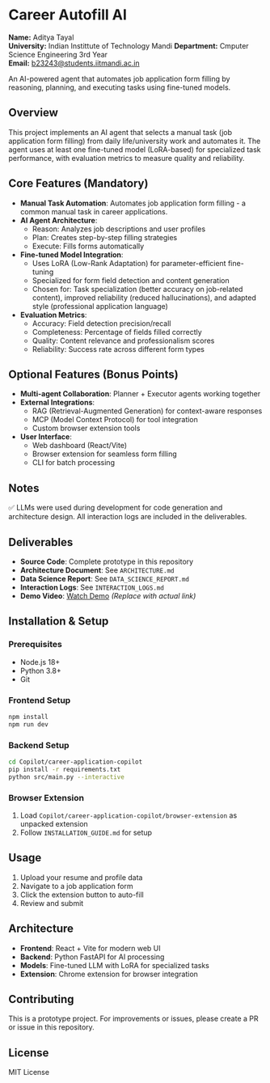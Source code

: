 # Career Autofill AI

**Name:** Aditya Tayal  
**University:** Indian Instittute of Technology Mandi
**Department:** Cmputer Science Engineering 3rd Year  
**Email:** b23243@students.iitmandi.ac.in  

An AI-powered agent that automates job application form filling by reasoning, planning, and executing tasks using fine-tuned models.

## Overview

This project implements an AI agent that selects a manual task (job application form filling) from daily life/university work and automates it. The agent uses at least one fine-tuned model (LoRA-based) for specialized task performance, with evaluation metrics to measure quality and reliability.

## Core Features (Mandatory)

- **Manual Task Automation**: Automates job application form filling - a common manual task in career applications.
- **AI Agent Architecture**: 
  - Reason: Analyzes job descriptions and user profiles
  - Plan: Creates step-by-step filling strategies
  - Execute: Fills forms automatically
- **Fine-tuned Model Integration**:
  - Uses LoRA (Low-Rank Adaptation) for parameter-efficient fine-tuning
  - Specialized for form field detection and content generation
  - Chosen for: Task specialization (better accuracy on job-related content), improved reliability (reduced hallucinations), and adapted style (professional application language)
- **Evaluation Metrics**:
  - Accuracy: Field detection precision/recall
  - Completeness: Percentage of fields filled correctly
  - Quality: Content relevance and professionalism scores
  - Reliability: Success rate across different form types

## Optional Features (Bonus Points)

- **Multi-agent Collaboration**: Planner + Executor agents working together
- **External Integrations**: 
  - RAG (Retrieval-Augmented Generation) for context-aware responses
  - MCP (Model Context Protocol) for tool integration
  - Custom browser extension tools
- **User Interface**: 
  - Web dashboard (React/Vite)
  - Browser extension for seamless form filling
  - CLI for batch processing

## Notes

✅ LLMs were used during development for code generation and architecture design. All interaction logs are included in the deliverables.

## Deliverables

- **Source Code**: Complete prototype in this repository
- **Architecture Document**: See `ARCHITECTURE.md`
- **Data Science Report**: See `DATA_SCIENCE_REPORT.md`
- **Interaction Logs**: See `INTERACTION_LOGS.md`
- **Demo Video**: [Watch Demo](https://example.com/demo-video-link) *(Replace with actual link)*

## Installation & Setup

### Prerequisites
- Node.js 18+
- Python 3.8+
- Git

### Frontend Setup
```bash
npm install
npm run dev
```

### Backend Setup
```bash
cd Copilot/career-application-copilot
pip install -r requirements.txt
python src/main.py --interactive
```

### Browser Extension
1. Load `Copilot/career-application-copilot/browser-extension` as unpacked extension
2. Follow `INSTALLATION_GUIDE.md` for setup

## Usage

1. Upload your resume and profile data
2. Navigate to a job application form
3. Click the extension button to auto-fill
4. Review and submit

## Architecture

- **Frontend**: React + Vite for modern web UI
- **Backend**: Python FastAPI for AI processing
- **Models**: Fine-tuned LLM with LoRA for specialized tasks
- **Extension**: Chrome extension for browser integration

## Contributing

This is a prototype project. For improvements or issues, please create a PR or issue in this repository.

## License

MIT License
